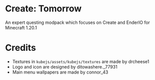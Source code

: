# Create: Tomorrow

An expert questing modpack which focuses on Create and EnderIO for Minecraft 1.20.1

# Credits

- Textures in `kubejs/assets/kubejs/textures` are made by drcheese1
- Logo and icon are designed by ditowashere.\_77931
- Main menu wallpapers are made by connor_43
